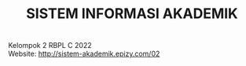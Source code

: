 # <h1 align="center">SISTEM INFORMASI AKADEMIK<h1>
Kelompok 2 RBPL C 2022 <br>
Website: http://sistem-akademik.epizy.com/02
